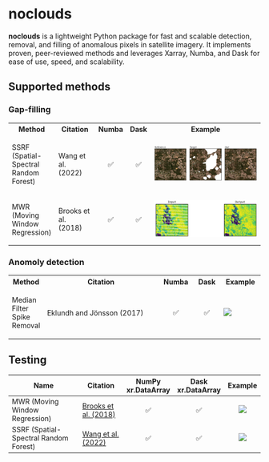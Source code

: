 # noclouds

**noclouds** is a lightweight Python package for fast and scalable detection, removal, and filling of anomalous pixels in satellite imagery. It implements proven, peer-reviewed methods and leverages Xarray, Numba, and Dask for ease of use, speed, and scalability.

## Supported methods

### Gap-filling

<table style="width:100%;">
  <tr>
    <th>Method</th>
    <th>Citation</th>
    <th>Numba</th>
    <th>Dask</th>
    <th>Example</th>
  </tr>
  <tr>
    <td style="width:1%;"><p align="left">SSRF (Spatial-Spectral Random Forest)</p></td>
    <td><p align="left">Wang et al. (2022)</p></td>
    <td><p align="center">✅</p></td>
    <td><p align="center">✅</p></td>
    <td><img src="docs/images/ssrf.png" width="100%"></td>
  </tr>
  <tr>
    <td style="width:1%;"><p align="left">MWR (Moving Window Regression)</p></td>
    <td><p align="left">Brooks et al. (2018)</p></td>
    <td><p align="center">✅</p></td>
    <td><p align="center">✅</p></td>
    <td><img src="docs/images/mwr.png" width="100%"></td>
  </tr>
</table>



### Anomoly detection

<table style="width:100%;">
  <tr>
    <th>Method</th>
    <th>Citation</th>
    <th>Numba</th>
    <th>Dask</th>
    <th>Example</th>
  </tr>
  <tr>
    <td style="width:1%;"><p align="left">Median Filter Spike Removal</p></td>
    <td><p align="left">Eklundh and Jönsson (2017)</p></td>
    <td><p align="center">✅</p></td>
    <td><p align="center">✅</p></td>
    <td><img src="docs/images/mfsr.png" width="100%"></td>
  </tr>
</table>

## Testing

<table>
  <thead>
    <tr>
      <th>Name</th>
      <th>Citation</th>
      <th>NumPy<br>xr.DataArray</th>
      <th>Dask<br>xr.DataArray</th>
      <th>Example</th>
    </tr>
  </thead>
  <tbody>
    <tr>
      <td align="left">MWR (Moving Window Regression)</td>
      <td align="left"><a href="https://www.mdpi.com/342052">Brooks et al. (2018)</a></td>
      <td align="center">✅</td>
      <td align="center">✅</td>
      <td align="center"><img src="docs/images/mwr_tmp.png" width="100%"></td>
    </tr>
    <tr>
      <td align="left">SSRF (Spatial-Spectral Random Forest)</td>
      <td align="left"><a href="https://doi.org/10.1016/j.srs.2022.100048">Wang et al. (2022)</a></td>
      <td align="center">✅</td>
      <td align="center">✅</td>
      <td align="center"><img src="docs/images/ssrf_tmp.png" width="100%"></td>
    </tr>
  </tbody>
</table>






